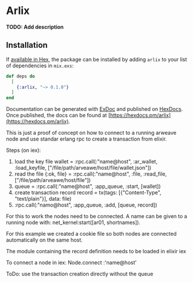 # Arlix

**TODO: Add description**

## Installation

If [available in Hex](https://hex.pm/docs/publish), the package can be installed
by adding `arlix` to your list of dependencies in `mix.exs`:

```elixir
def deps do
  [
    {:arlix, "~> 0.1.0"}
  ]
end
```

Documentation can be generated with [ExDoc](https://github.com/elixir-lang/ex_doc)
and published on [HexDocs](https://hexdocs.pm). Once published, the docs can
be found at [https://hexdocs.pm/arlix](https://hexdocs.pm/arlix).

This is just a proof of concept on how to connect to a running arweave node and use standar erlang rpc to create a transaction from elixir.

Steps (on iex):
1) load the key file wallet = :rpc.call(:"name@host", :ar_wallet, :load_keyfile, ["/file/path/arveawe/host/file/wallet.json"])
2) read the file {:ok, file} = :rpc.call(:"name@host", :file, :read_file, ["/file/path/arveawe/host/file"])
3) queue = :rpc.call(:"name@host", :app_queue, :start, [wallet])
4) create transaction record record = tx(tags: [{"Content-Type", "text/plain"}], data: file)
5) :rpc.call(:"namo@host", :app_queue, :add, [queue, record])

For this to work the nodes need to be connected. A name can be given to a running node with: net_kernel:start([ar01, shortnames]).

For this example we created a cookie file so both nodes are connected automatically on the same host.

The module containing the record definition needs to be loaded in elixir iex

To connect a node in iex: Node.connect :'name@host'

ToDo: use the transaction creation directly without the queue
